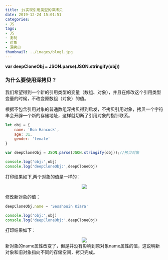 ```yaml
---
title: js实现引用类型的深拷贝
date: 2019-12-24 15:01:51
categories:
- JS
tags:
- JS
- 复制
- 对象
- 深拷贝
thumbnail: ../images/blog1.jpg
---
```

**var deepCloneObj = JSON.parse(JSON.stringify(obj))**
<!-- more -->
### 为什么要使用深拷贝？
我们希望得到一个新的引用类型的变量（数组、对象），并且在修改这个引用类型变量的时候，不改变原数组（对象）的值。

根据不包含引用对象的普通数组深拷贝得到启发，不拷贝引用对象，拷贝一个字符串会开辟一个新的存储地址，这样就切断了引用对象的指针联系。
```javascript
let obj = {
    name: 'Boa Hancock',
    age: 31,
    gender: 'female'
}

var deepCloneObj = JSON.parse(JSON.stringify(obj));//拷贝对象

console.log('obj:',obj)
console.log('deepCloneObj:',deepCloneObj)

```

打印结果如下,两个对象的值是一样的：
<div style="text-align:center;"><img src="/print1.png"></div>


修改新对象的值：
```javascript
deepCloneObj.name = 'Sesshouin Kiara'

console.log('obj:',obj)
console.log('deepCloneObj:',deepCloneObj)

```
打印结果如下：
<div style="text-align:center;"><img src="/print2.png"></div>
新对象的name属性改变了，但是并没有影响到原对象name属性的值，这说明新对象和旧对象指向不同的存储空间，拷贝完成。